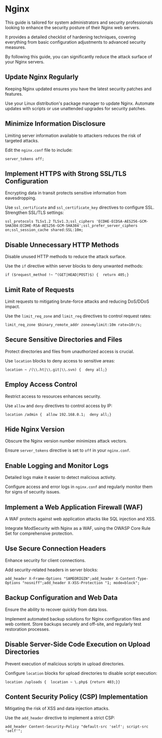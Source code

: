 # Nginx

This guide is tailored for system administrators and security professionals looking to enhance the security posture of their Nginx web servers.

It provides a detailed checklist of hardening techniques, covering everything from basic configuration adjustments to advanced security measures.

By following this guide, you can significantly reduce the attack surface of your Nginx servers.

## Update Nginx Regularly

Keeping Nginx updated ensures you have the latest security patches and features.

Use your Linux distribution's package manager to update Nginx. Automate updates with scripts or use unattended upgrades for security patches.

## Minimize Information Disclosure

Limiting server information available to attackers reduces the risk of targeted attacks.

Edit the `nginx.conf` file to include:

```
server_tokens off;
```

## Implement HTTPS with Strong SSL/TLS Configuration

Encrypting data in transit protects sensitive information from eavesdropping.

Use `ssl_certificate` and `ssl_certificate_key` directives to configure SSL. Strengthen SSL/TLS settings:

```
ssl_protocols TLSv1.2 TLSv1.3;ssl_ciphers 'ECDHE-ECDSA-AES256-GCM-SHA384:ECDHE-RSA-AES256-GCM-SHA384';ssl_prefer_server_ciphers on;ssl_session_cache shared:SSL:10m;
```

## Disable Unnecessary HTTP Methods

Disable unused HTTP methods to reduce the attack surface.

Use the `if` directive within server blocks to deny unwanted methods:

```
if ($request_method !~ ^(GET|HEAD|POST)$) {  return 405;}
```

## Limit Rate of Requests

Limit requests to mitigating brute-force attacks and reducing DoS/DDoS impact.

Use the `limit_req_zone` and `limit_req` directives to control request rates:

```
limit_req_zone $binary_remote_addr zone=mylimit:10m rate=10r/s;
```

## Secure Sensitive Directories and Files

Protect directories and files from unauthorized access is crucial.

Use `location` blocks to deny access to sensitive areas:

```
location ~ /(\\.ht|\\.git|\\.svn) {  deny all;}
```

## Employ Access Control

Restrict access to resources enhances security.

Use `allow` and `deny` directives to control access by IP:

```
location /admin {  allow 192.168.0.1;  deny all;}
```

## Hide Nginx Version

Obscure the Nginx version number minimizes attack vectors.

Ensure `server_tokens` directive is set to `off` in your `nginx.conf`.

## Enable Logging and Monitor Logs

Detailed logs make it easier to detect malicious activity.

Configure access and error logs in `nginx.conf` and regularly monitor them for signs of security issues.

## Implement a Web Application Firewall (WAF)

A WAF protects against web application attacks like SQL injection and XSS.

Integrate ModSecurity with Nginx as a WAF, using the OWASP Core Rule Set for comprehensive protection.

## Use Secure Connection Headers

Enhance security for client connections.

Add security-related headers in server blocks:

```
add_header X-Frame-Options "SAMEORIGIN";add_header X-Content-Type-Options "nosniff";add_header X-XSS-Protection "1; mode=block";
```

## Backup Configuration and Web Data

Ensure the ability to recover quickly from data loss.

Implement automated backup solutions for Nginx configuration files and web content. Store backups securely and off-site, and regularly test restoration processes.

## Disable Server-Side Code Execution on Upload Directories

Prevent execution of malicious scripts in upload directories.

Configure `location` blocks for upload directories to disable script execution:

```
location /uploads {  location ~ \.php$ {return 403;}}
```

## Content Security Policy (CSP) Implementation

Mitigating the risk of XSS and data injection attacks.

Use the `add_header` directive to implement a strict CSP:

```
add_header Content-Security-Policy "default-src 'self'; script-src 'self'";
```